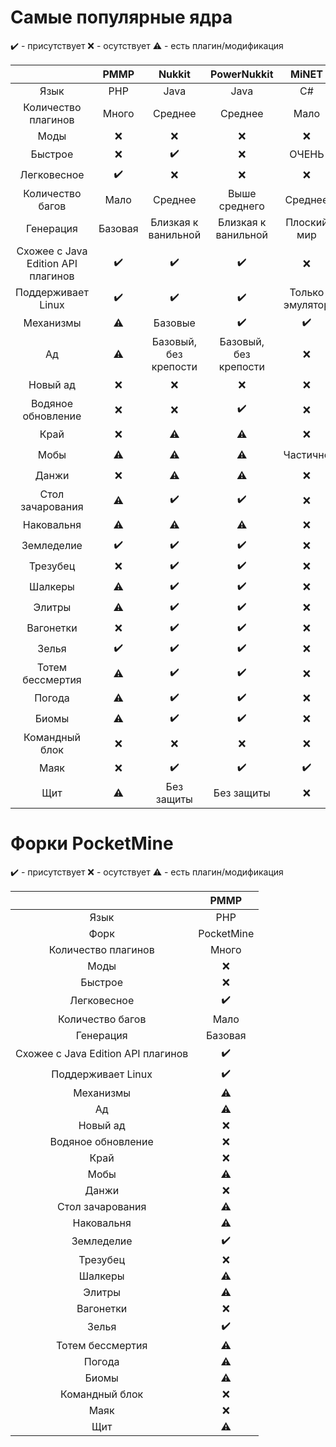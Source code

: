# Самые популярные ядра

✔️ - присутствует
❌ - осутствует
⚠ - есть плагин/модификация

|  | PMMP | Nukkit | PowerNukkit | MiNET | Vanilla |
| :-----: | :-------: | :-------: | :-------: | :-------: | :-------: |
| Язык | PHP | Java | Java | C# | C++ |
| Количество плагинов | Много | Среднее | Среднее | Мало | Не поддерживает |
| Моды | ❌ | ❌ | ❌ | ❌ |⚠ |
| Быстрое | ❌ | ✔️ | ❌ | ОЧЕНЬ| ❌ |
| Легковесное | ✔️ | ❌ | ❌ | ❌ | ❌ |
| Количество багов | Мало | Среднее | Выше среднего | Среднее | Среднее |
| Генерация | Базовая | Близкая к ванильной | Близкая к ванильной | Плоский мир | Ванильная |
| Схожее с Java Edition API плагинов | ✔️ | ✔️ | ✔️ | ❌ | ❌ |
| Поддерживает Linux | ✔️ | ✔️ | ✔️| Только эмулятор | ✔️ |
| Механизмы | ⚠ | Базовые | ✔️ | ✔️ | ✔️ |
| Ад | ⚠ | Базовый, без крепости | Базовый, без крепости | ❌ | ✔️ |
| Новый ад | ❌ | ❌ | ❌ | ❌ | ✔️ |
| Водяное обновление | ❌ | ❌ | ✔️ | ❌ | ✔️ |
| Край | ❌ | ⚠ | ⚠ | ❌ | ✔️ |
| Мобы | ⚠ | ⚠ | ⚠ | Частично | ✔️ |
| Данжи | ❌ | ⚠ | ⚠ | ❌ | ✔️ |
| Стол зачарования | ⚠ | ✔️ | ✔️ | ❌ | ✔️ |
| Наковальня | ⚠ | ⚠ | ⚠ | ❌ | ✔️ |
| Земледелие | ✔️ | ✔️ | ✔️ | ❌ | ✔️ |
| Трезубец | ❌ | ✔️ | ✔️ | ❌ | ✔️ |
| Шалкеры | ⚠ | ✔️ | ✔️ | ❌ | ✔️ |
| Элитры | ⚠ | ✔️ | ✔️ | ❌ | ✔️ |
| Вагонетки | ❌ | ✔️ | ✔️ | ❌ | ✔️ |
| Зелья | ✔️ | ✔️ | ✔️ | ❌ | ✔️ |
| Тотем бессмертия | ⚠ | ✔️ | ✔️ | ❌ | ✔️ |
| Погода | ⚠ | ✔️ | ✔️ | ❌ | ✔️ |
| Биомы | ⚠ | ✔️ | ✔️ | ❌ | ✔️ |
| Командный блок | ❌ | ❌ | ❌ | ❌ | ✔️ |
| Маяк | ❌ | ✔️ | ✔️ | ✔️ | ✔️ |
| Щит | ⚠ | Без защиты | Без защиты | ❌ | ✔️ |

# Форки PocketMine

✔️ - присутствует
❌ - осутствует
⚠ - есть плагин/модификация

|  | PMMP |
| :-----: | :-------: |
| Язык | PHP |
| Форк | PocketMine |
| Количество плагинов | Много |
| Моды | ❌ |
| Быстрое | ❌ 
| Легковесное | ✔️ |
| Количество багов | Мало |
| Генерация | Базовая |
| Схожее с Java Edition API плагинов | ✔️ |
| Поддерживает Linux | ✔️ |
| Механизмы | ⚠ |
| Ад | ⚠ |
| Новый ад | ❌ |
| Водяное обновление | ❌ |
| Край | ❌ |
| Мобы | ⚠ |
| Данжи | ❌ |
| Стол зачарования | ⚠ |
| Наковальня | ⚠ |
| Земледелие | ✔️ |
| Трезубец | ❌ |
| Шалкеры | ⚠ |
| Элитры | ⚠ |
| Вагонетки | ❌ |
| Зелья | ✔️ |
| Тотем бессмертия | ⚠ |
| Погода | ⚠ |
| Биомы | ⚠ |
| Командный блок | ❌ |
| Маяк | ❌ |
| Щит | ⚠ |


